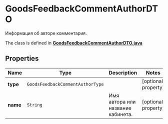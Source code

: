 

# GoodsFeedbackCommentAuthorDTO

Информация об авторе комментария.

The class is defined in **[GoodsFeedbackCommentAuthorDTO.java](../../src/main/java/org/openapitools/model/GoodsFeedbackCommentAuthorDTO.java)**

## Properties

Name | Type | Description | Notes
------------ | ------------- | ------------- | -------------
**type** | `GoodsFeedbackCommentAuthorType` |  |  [optional property]
**name** | `String` | Имя автора или название кабинета. |  [optional property]




